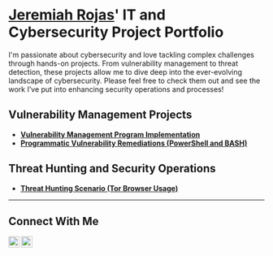 # <a href="https://www.linkedin.com/in/jeremiah-rojas-2425532b3/">Jeremiah Rojas</a>' IT and Cybersecurity Project Portfolio

I'm passionate about cybersecurity and love tackling complex challenges through hands-on projects. From vulnerability management to threat detection, these projects allow me to dive deep into the ever-evolving landscape of cybersecurity. Please feel free to check them out and see the work I’ve put into enhancing security operations and processes!


##  Vulnerability Management Projects

- **[Vulnerability Management Program Implementation](https://github.com/Jeremiah-Rojas/Vulnerability-Management)**
- **[Programmatic Vulnerability Remediations (PowerShell and BASH)](https://github.com/joshcybertest/programmatic-vulnerability-remediations)**

##  Threat Hunting and Security Operations

- **[Threat Hunting Scenario (Tor Browser Usage)](https://github.com/Jeremiah-Rojas/Threat-Hunting)**

<hr/>

##  Connect With Me

[<img align="left" alt="___________ | YouTube" width="22px" src="https://cdn.jsdelivr.net/npm/simple-icons@v3/icons/youtube.svg" />][youtube]
[<img align="left" alt="___________ | LinkedIn" width="22px" src="https://cdn.jsdelivr.net/npm/simple-icons@v3/icons/linkedin.svg" />][linkedin]

[youtube]: https://www.youtube.com/c/___________
[linkedin]: https://www.linkedin.com/in/jeremiah-rojas-2425532b3/

<!--
<img width="35" alt="image" src="https://github.com/user-attachments/assets/2f41c7cd-5ea8-4475-b451-a37161b6c3fb"> 
<img width="35" alt="image" src="https://github.com/user-attachments/assets/77649969-9910-4994-8b96-74a116cfb2a8">
-->

